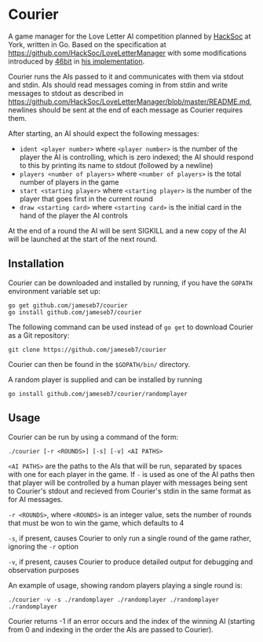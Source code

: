 Courier
=======

A game manager for the Love Letter AI competition planned by [HackSoc](https://github.com/HackSoc) at York, written in Go. Based on the specification at https://github.com/HackSoc/LoveLetterManager with some modifications introduced by [46bit](https://github.com/46bit) in [his implementation](https://github.com/46bit/postman).

Courier runs the AIs passed to it and communicates with them via stdout and stdin. AIs should read messages coming in from stdin and write messages to stdout as described in https://github.com/HackSoc/LoveLetterManager/blob/master/README.md, newlines should be sent at the end of each message as Courier requires them.

After starting, an AI should expect the following messages:
* `ident <player number>` where `<player number>` is the number of the player the AI is controlling, which is zero indexed; the AI should respond to this by printing its name to stdout (followed by a newline)
* `players <number of players>` where `<number of players>` is the total number of players in the game
* `start <starting player>` where `<starting player>` is the number of the player that goes first in the current round
* `draw <starting card>` where `<starting card>` is the initial card in the hand of the player the AI controls

At the end of a round the AI will be sent SIGKILL and a new copy of the AI will be launched at the start of the next round.

## Installation

Courier can be downloaded and installed by running, if you have the `GOPATH` environment variable set up:

```
go get github.com/jameseb7/courier
go install github.com/jameseb7/courier
```

The following command can be used instead of `go get` to download Courier as a Git repository:

```
git clone https://github.com/jameseb7/courier
```

Courier can then be found in the `$GOPATH/bin/` directory.

A random player is supplied and can be installed by running

```
go install github.com/jameseb7/courier/randomplayer
```

## Usage

Courier can be run by using a command of the form:

```
./courier [-r <ROUNDS>] [-s] [-v] <AI PATHS>
```

`<AI PATHS>` are the paths to the AIs that will be run, separated by spaces with one for each player in the game. If `-` is used as one of the AI paths then that player will be controlled by a human player with messages being sent to Courier's stdout and recieved from Courier's stdin in the same format as for AI messages.

`-r <ROUNDS>`, where `<ROUNDS>` is an integer value, sets the number of rounds that must be won to win the game, which defaults to 4

`-s`, if present, causes Courier to only run a single round of the game rather, ignoring the `-r` option

`-v`, if present, causes Courier to produce detailed output for debugging and observation purposes

An example of usage, showing random players playing a single round is:

```
./courier -v -s ./randomplayer ./randomplayer ./randomplayer ./randomplayer

```

Courier returns -1 if an error occurs and the index of the winning AI (starting from 0 and indexing in the order the AIs are passed to Courier).